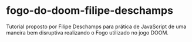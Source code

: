 # fogo-do-doom-filipe-deschamps
Tutorial proposto por Filipe Deschamps para prática de JavaScript de uma maneira bem disruptiva realizando o Fogo utilizado no jogo DOOM.
